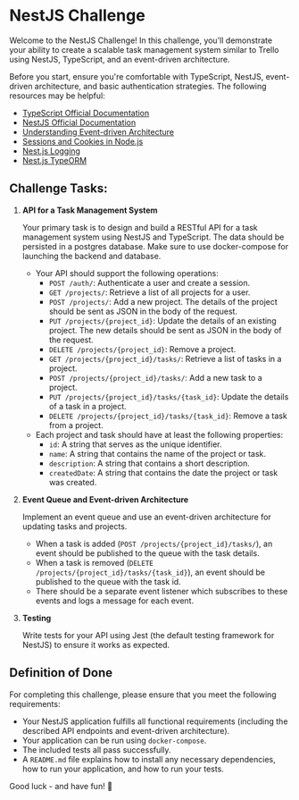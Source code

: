 # NestJS Challenge

Welcome to the NestJS Challenge! In this challenge, you'll demonstrate your ability to create a scalable task management
system similar to Trello using NestJS, TypeScript, and an event-driven architecture.

Before you start, ensure you're comfortable with TypeScript, NestJS, event-driven architecture, and basic authentication
strategies. The following resources may be helpful:

- [TypeScript Official Documentation](https://www.typescriptlang.org/docs/)
- [NestJS Official Documentation](https://docs.nestjs.com/)
- [Understanding Event-driven Architecture](https://docs.nestjs.com/techniques/events)
- [Sessions and Cookies in Node.js](https://docs.nestjs.com/security/authentication)
- [Nest.js Logging](https://docs.nestjs.com/techniques/logger)
- [Nest.js TypeORM](https://docs.nestjs.com/techniques/database)

## Challenge Tasks:

1. **API for a Task Management System**

   Your primary task is to design and build a RESTful API for a task management system using NestJS and TypeScript. The
   data should be persisted in a postgres database. Make sure to use docker-compose for launching the backend and
   database.

    - Your API should support the following operations:
        - `POST /auth/`: Authenticate a user and create a session.
        - `GET /projects/`: Retrieve a list of all projects for a user.
        - `POST /projects/`: Add a new project. The details of the project should be sent as JSON in the body of the
          request.
        - `PUT /projects/{project_id}`: Update the details of an existing project. The new details should be sent as
          JSON in the body of the request.
        - `DELETE /projects/{project_id}`: Remove a project.
        - `GET /projects/{project_id}/tasks/`: Retrieve a list of tasks in a project.
        - `POST /projects/{project_id}/tasks/`: Add a new task to a project.
        - `PUT /projects/{project_id}/tasks/{task_id}`: Update the details of a task in a project.
        - `DELETE /projects/{project_id}/tasks/{task_id}`: Remove a task from a project.
    - Each project and task should have at least the following properties:
        - `id`: A string that serves as the unique identifier.
        - `name`: A string that contains the name of the project or task.
        - `description`: A string that contains a short description.
        - `createdDate`: A string that contains the date the project or task was created.

2. **Event Queue and Event-driven Architecture**

   Implement an event queue and use an event-driven architecture for updating tasks and projects.

    - When a task is added (`POST /projects/{project_id}/tasks/`), an event should be published to the queue with the
      task details.
    - When a task is removed (`DELETE /projects/{project_id}/tasks/{task_id}`), an event should be published to the
      queue with the task id.
    - There should be a separate event listener which subscribes to these events and logs a message for each event.

3. **Testing**

   Write tests for your API using Jest (the default testing framework for NestJS) to ensure it works as expected.

## Definition of Done

For completing this challenge, please ensure that you meet the following requirements:

- Your NestJS application fulfills all functional requirements (including the described API endpoints and event-driven
  architecture).
- Your application can be run using `docker-compose`.
- The included tests all pass successfully.
- A `README.md` file explains how to install any necessary dependencies, how to run your application, and how to run
  your tests.

Good luck - and have fun! 🚀